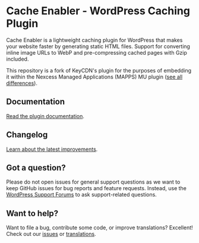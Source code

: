 # Cache Enabler - WordPress Caching Plugin

Cache Enabler is a lightweight caching plugin for WordPress that makes your website faster by generating static HTML files. Support for converting inline image URLs to WebP and pre-compressing cached pages with Gzip included.

This repository is a fork of KeyCDN's plugin for the purposes of embedding it within the Nexcess Managed Applications (MAPPS) MU plugin ([see all differences](https://github.com/keycdn/cache-enabler/compare/master...nexcess:develop)).

## Documentation

[Read the plugin documentation](https://www.keycdn.com/support/wordpress-cache-enabler-plugin).

## Changelog

[Learn about the latest improvements](https://wordpress.org/plugins/cache-enabler/#developers).

## Got a question?

Please do not open issues for general support questions as we want to keep GitHub issues for bug reports and feature requests. Instead, use the [WordPress Support Forums](https://wordpress.org/support/plugin/cache-enabler/) to ask support-related questions.

## Want to help?

Want to file a bug, contribute some code, or improve translations? Excellent! Check out our [issues](https://github.com/keycdn/cache-enabler/issues) or [translations](https://translate.wordpress.org/projects/wp-plugins/cache-enabler/).
